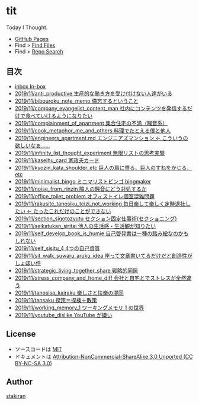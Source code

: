 # tit
Today I Thought.

- [GitHub Pages](https://stakiran.github.io/tit/)
- Find > [Find Files](https://github.com/stakiran/tit/find/master)
- Find > [Repo Search](https://github.com/stakiran/tit/search?q=query)

## 目次
- [inbox In-box](inbox.md)
- [2019/11/anti_productive 生産的な働き方を受け付けない人達がいる](2019/11/anti_productive.md)
- [2019/11/bibouroku_note_memo 備忘するということ](2019/11/bibouroku_note_memo.md)
- [2019/11/company_evangelist_content_man 社内にコンテンツを発信するだけで食べていけるようになりたい](2019/11/company_evangelist_content_man.md)
- [2019/11/complainment_of_apartment 集合住宅の不満（騒音系）](2019/11/complainment_of_apartment.md)
- [2019/11/cook_metaphor_me_and_others 料理でたとえる僕と他人](2019/11/cook_metaphor_me_and_others.md)
- [2019/11/engineers_apartment.md エンジニアズマンション ← こういうの欲しいなぁ……](2019/11/engineers_apartment.md.md)
- [2019/11/infinity_list_thought_experiment 無限リストの思考実験](2019/11/infinity_list_thought_experiment.md)
- [2019/11/kaseihu_card 家政夫カード](2019/11/kaseihu_card.md)
- [2019/11/kyozin_kata_shoulder_etc 巨人の肩に乗る、巨人のすねをかじる、etc](2019/11/kyozin_kata_shoulder_etc.md)
- [2019/11/minimalist_bingo ミニマリストビンゴ bingmaker](2019/11/minimalist_bingo.md)
- [2019/11/noise_from_rinzin 隣人の騒音にどう対処するか](2019/11/noise_from_rinzin.md)
- [2019/11/office_toilet_problem オフィストイレ個室混雑問題](2019/11/office_toilet_problem.md)
- [2019/11/rakusite_tanosiku_teizi_not_working 毎日楽して楽しく定時退社したい ← たったこれだけのことができない](2019/11/rakusite_tanosiku_teizi_not_working.md)
- [2019/11/section_sigotozyutu セクション固定仕事術(セクショニング)](2019/11/section_sigotozyutu.md)
- [2019/11/seikatukan_siritai 他人の生活感・生活観が知りたい](2019/11/seikatukan_siritai.md)
- [2019/11/self_develop_book_is_humie 自己啓発書は一種の踏み絵なのかもしれない](2019/11/self_develop_book_is_humie.md)
- [2019/11/self_sisitu_4 4つの自己資質](2019/11/self_sisitu_4.md)
- [2019/11/sit_walk_suwaru_aruku_idea 座って文章書いてるだけだと創造性がしょぼい件](2019/11/sit_walk_suwaru_aruku_idea.md)
- [2019/11/strategic_living_together_share 戦略的同居](2019/11/strategic_living_together_share.md)
- [2019/11/stress_company_and_home_diff 会社と自宅とでストレスが全然違う](2019/11/stress_company_and_home_diff.md)
- [2019/11/tanosisa_kairaku 楽しさと快楽の混同](2019/11/tanosisa_kairaku.md)
- [2019/11/tansaku 探策＝探検＋散策](2019/11/tansaku.md)
- [2019/11/working_memory_1 ワーキングメモリ 1 の世界](2019/11/working_memory_1.md)
- [2019/11/youtube_dislike YouTube が嫌い](2019/11/youtube_dislike.md)

## License
- ソースコードは [MIT](LICENSE)
- ドキュメントは [Attribution-NonCommercial-ShareAlike 3.0 Unported (CC BY-NC-SA 3.0)](http://creativecommons.org/licenses/by-nc-sa/3.0/)

## Author
[stakiran](https://github.com/stakiran)
